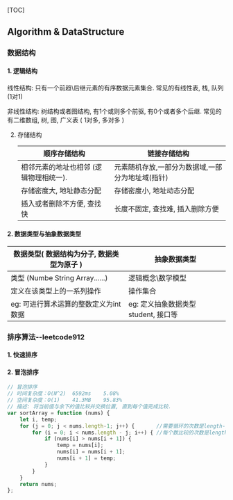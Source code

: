 [TOC]

## Algorithm & DataStructure

### 数据结构

#### 1. 逻辑结构

线性结构: 只有一个前趋\后继元素的有序数据元素集合. 常见的有线性表, 栈, 队列 (1对1)

非线性结构: 树结构或者图结构, 有1个或则多个前驱, 有0个或者多个后继. 常见的有二维数组, 树, 图, 广义表 ( 1对多, 多对多 )

2. 存储结构

   | 顺序存储结构                           | 链接存储结构                                     |
   | -------------------------------------- | ------------------------------------------------ |
   | 相邻元素的地址也相邻 (逻辑物理相统一). | 元素随机存放,一部分为数据域,一部分为地址域(指针) |
   | 存储密度大, 地址静态分配               | 存储密度小, 地址动态分配                         |
   | 插入或者删除不方便, 查找快             | 长度不固定, 查找难, 插入删除方便                 |


#### 2. 数据类型与抽象数据类型

| 数据类型( 数据结构为分子, 数据类型为原子 ) | 抽象数据类型                        |
| ------------------------------------------ | ----------------------------------- |
| 类型 (Numbe String Array......)            | 逻辑概念\数学模型                   |
| 定义在该类型上的一系列操作                 | 操作集合                            |
| eg:  可进行算术运算的整数定义为int数据     | eg: 定义抽象数据类型student, 接口等 |



### 排序算法--leetcode912

#### 1. 快速排序



#### 2. 冒泡排序

```js
// 冒泡排序
// 时间复杂度：O(N^2)  6592ms    5.08%
// 空间复杂度：O(1)    41.3MB    95.83%
// 描述: 将当前值与余下的值比较并交换位置, 直到每个值完成比较.
var sortArray = function (nums) {
    let i, temp;
    for (j = 0; j < nums.length-1; j++) {		//需要循环的次数是length-1, 因为最后一个不用比较
        for (i = 0; i < nums.length - j; i++) {	//每个数比较的次数是length-j, 已经比较不需要再次比较.
            if (nums[i] > nums[i + 1]) {
                temp = nums[i];
                nums[i] = nums[i + 1];
                nums[i + 1] = temp;
            }
        }
    }
    return nums;
};
```





